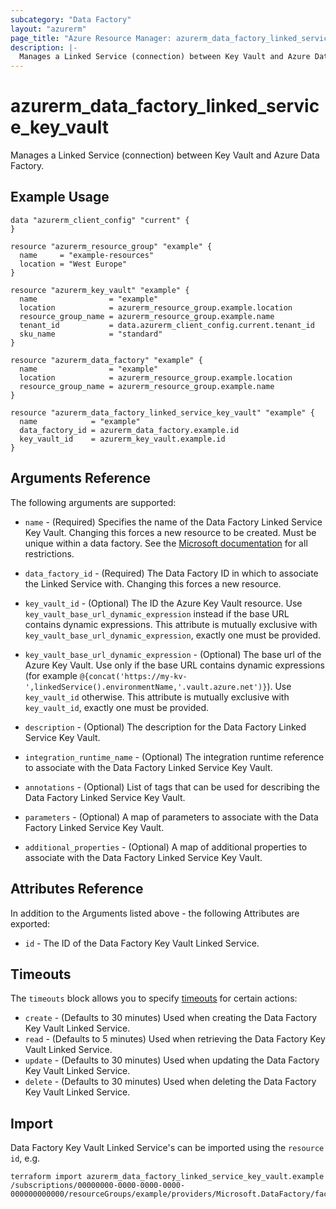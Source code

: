 ```yaml
---
subcategory: "Data Factory"
layout: "azurerm"
page_title: "Azure Resource Manager: azurerm_data_factory_linked_service_key_vault"
description: |-
  Manages a Linked Service (connection) between Key Vault and Azure Data Factory.
---
```


# azurerm_data_factory_linked_service_key_vault

Manages a Linked Service (connection) between Key Vault and Azure Data Factory.

## Example Usage

```hcl
data "azurerm_client_config" "current" {
}

resource "azurerm_resource_group" "example" {
  name     = "example-resources"
  location = "West Europe"
}

resource "azurerm_key_vault" "example" {
  name                = "example"
  location            = azurerm_resource_group.example.location
  resource_group_name = azurerm_resource_group.example.name
  tenant_id           = data.azurerm_client_config.current.tenant_id
  sku_name            = "standard"
}

resource "azurerm_data_factory" "example" {
  name                = "example"
  location            = azurerm_resource_group.example.location
  resource_group_name = azurerm_resource_group.example.name
}

resource "azurerm_data_factory_linked_service_key_vault" "example" {
  name            = "example"
  data_factory_id = azurerm_data_factory.example.id
  key_vault_id    = azurerm_key_vault.example.id
}
```

## Arguments Reference

The following arguments are supported:

* `name` - (Required) Specifies the name of the Data Factory Linked Service Key Vault. Changing this forces a new resource to be created. Must be unique within a data factory. See the [Microsoft documentation](https://docs.microsoft.com/azure/data-factory/naming-rules) for all restrictions.

* `data_factory_id` - (Required) The Data Factory ID in which to associate the Linked Service with. Changing this forces a new resource.

* `key_vault_id` - (Optional) The ID the Azure Key Vault resource. Use `key_vault_base_url_dynamic_expression` instead if the base URL contains dynamic expressions. This attribute is mutually exclusive with `key_vault_base_url_dynamic_expression`, exactly one must be provided.

* `key_vault_base_url_dynamic_expression` - (Optional) The base url of the Azure Key Vault. Use only if the base URL contains dynamic expressions (for example `@{concat('https://my-kv-',linkedService().environmentName,'.vault.azure.net')}`). Use `key_vault_id` otherwise. This attribute is mutually exclusive with `key_vault_id`, exactly one must be provided.

* `description` - (Optional) The description for the Data Factory Linked Service Key Vault.

* `integration_runtime_name` - (Optional) The integration runtime reference to associate with the Data Factory Linked Service Key Vault.

* `annotations` - (Optional) List of tags that can be used for describing the Data Factory Linked Service Key Vault.

* `parameters` - (Optional) A map of parameters to associate with the Data Factory Linked Service Key Vault.

* `additional_properties` - (Optional) A map of additional properties to associate with the Data Factory Linked Service Key Vault.

## Attributes Reference

In addition to the Arguments listed above - the following Attributes are exported:

* `id` - The ID of the Data Factory Key Vault Linked Service.

## Timeouts

The `timeouts` block allows you to specify [timeouts](https://developer.hashicorp.com/terraform/language/resources/configure#define-operation-timeouts) for certain actions:

* `create` - (Defaults to 30 minutes) Used when creating the Data Factory Key Vault Linked Service.
* `read` - (Defaults to 5 minutes) Used when retrieving the Data Factory Key Vault Linked Service.
* `update` - (Defaults to 30 minutes) Used when updating the Data Factory Key Vault Linked Service.
* `delete` - (Defaults to 30 minutes) Used when deleting the Data Factory Key Vault Linked Service.

## Import

Data Factory Key Vault Linked Service's can be imported using the `resource id`, e.g.

```shell
terraform import azurerm_data_factory_linked_service_key_vault.example /subscriptions/00000000-0000-0000-0000-000000000000/resourceGroups/example/providers/Microsoft.DataFactory/factories/example/linkedservices/example
```
